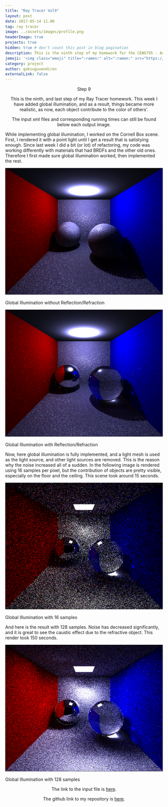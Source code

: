 ```yaml
---
title: "Ray Tracer Vol9"
layout: post
date: 2017-05-14 11.00
tag: ray tracer
image: ../assets/images/profile.png
headerImage: true
projects: true
hidden: true # don't count this post in blog pagination
description: This is the ninth step of my homework for the CENG795 - Advanced Ray Tracing course.
jemoji: '<img class="emoji" title=":ramen:" alt=":ramen:" src="https://assets.github.com/images/icons/emoji/unicode/1f320.png" height="20" width="20" align="absmiddle">'
category: project
author: goksuguvendiren
externalLink: false
---
```

<center> Step 9 </center>
<center>
<p>
This is the ninth, and last step of my Ray Tracer homework. This week I have added global illumination, and as a result,
things became more realistic, as now, each object contribute to the color of others'.

</p>

<p>
The input xml files and corresponding running times can still be found below each output image.
</p>

</center>

<p>
While implementing global illumination, I worked on the Cornell Box scene. First, I rendered it with a point light until
I get a result that is satistying enough. Since last week I did a bit (or lot) of refactoring, my code was working differently
with materials that had BRDFs and the other old ones. Therefore I first made sure global illumination worked, then implemented
the rest.
</p>

<p align="center">
  <img src="../assets/images/9/global_first.png" alt="Global Illumination without Reflection/Refraction"/>
  <figcaption>Global Illumination without Reflection/Refraction</figcaption>
</p>



<p align="center">
  <img src="../assets/images/9/global_second.png" alt="Global Illumination with Reflection/Refraction"/>
  <figcaption>Global Illumination with Reflection/Refraction</figcaption>
</p>


<p>
Now, here global illumination is fully implemented, and a light mesh is used as the light source, and other light sources
are removed. This is the reason why the noise increased all of a sudden. In the following image is rendered using 16 samples
per pixel, but the contribution of objects are pretty visible, especially on the floor and the ceiling. This scene took
around 15 seconds.
</p>

<p align="center">
  <img src="../assets/images/9/global_third.png" alt="Global Illumination"/>
  <figcaption>Global Illumination with 16 samples</figcaption>
</p>

<p>
And here is the result with 128 samples. Noise has decreased significantly, and it is great to see the caustic effect
due to the refractive object. This render took 150 seconds.
</p>

<p align="center">
  <img src="../assets/images/9/global_fourth.png" alt="Global Illumination with 128 samples"/>
    <figcaption>Global Illumination with 128 samples</figcaption>
</p>
<center>

<p>
The link to the input file is
<a href="https://github.com/goksuguvendiren/AdvancedRayTracing/blob/master/inputs/9/cornellbox_ldr.xml">here</a>.
</p>

<center>
<p>
The github link to my repository is <a href="https://github.com/goksuguvendiren/AdvancedRayTracing">here</a>.
</p>

</center>

